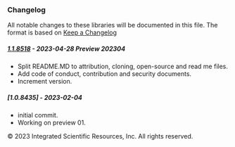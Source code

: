 ### Changelog
All notable changes to these libraries will be documented in this file.
The format is based on [Keep a Changelog](https://keepachangelog.com/en/1.0.0/)

##### [1.1.8518] - 2023-04-28 Preview 202304
* Split README.MD to attribution, cloning, open-source and read me files.
* Add code of conduct, contribution and security documents.
* Increment version.

##### [1.0.8435] - 2023-02-04
* initial commit.
* Working on preview 01.

&copy;  2023 Integrated Scientific Resources, Inc. All rights reserved.

[1.1.8518]: https://github.com/ATECoder/dn.lxi
